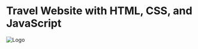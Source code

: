 # Travel Website with HTML, CSS, and JavaScript

![Logo](https://github.com/codzsword/Travel-Website/blob/main/demo-travel.png?raw=true)
